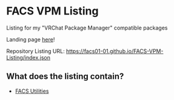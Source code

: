 # FACS VPM Listing

Listing for my "VRChat Package Manager" compatible packages

Landing page [here](https://facs01-01.github.io/FACS-VPM-Listing/)!

Repository Listing URL: https://facs01-01.github.io/FACS-VPM-Listing/index.json

## What does the listing contain?

- [FACS Utilities](https://github.com/FACS01-01/FACS_Utilities)
